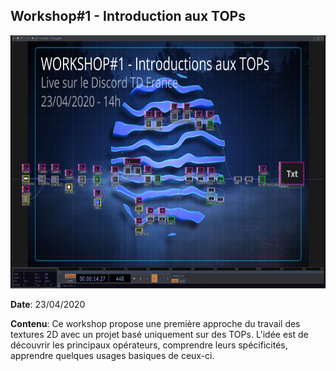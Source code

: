 ## Workshop#1  - Introduction aux TOPs

<p align="center">
<img src="https://github.com/superColson/td-learning/raw/master/workshop1_intro_to_tops/workshop1_annonce.jpg" alt="pvw image not found" width="720" height="405"/>
</p>



**Date**: 23/04/2020

**Contenu**: Ce workshop propose une première approche du travail des textures 2D avec un projet basé uniquement sur des TOPs. L'idée est de découvrir les principaux opérateurs, comprendre leurs spécificités, apprendre quelques usages basiques de ceux-ci. 
